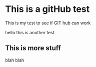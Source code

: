 # This is a gitHub test
This is my test to see if GIT hub can work 

hello this is another test

## This is more stuff
blah 
blah
